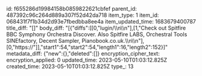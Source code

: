 id: f655286d19984158b0859822621cbfef
parent_id: 487392c96c264d889a307f52d42da718
item_type: 1
item_id: 068431f7f1b34d2d93e7fbedbba8ee4a
item_updated_time: 1683679400787
title_diff: "[]"
body_diff: "[{\"diffs\":[[0,\"lugin/\\\n\\\n\"],[1,\"Check out Spitfire BBC Symphony Orchestra Discover. Also Spitfire LABS, Orchestral Tools SINEfactory, Decent Sampler, Pianobook.co.uk.\\\n\\\n\"],[0,\"https://\"]],\"start1\":54,\"start2\":54,\"length1\":16,\"length2\":152}]"
metadata_diff: {"new":{},"deleted":[]}
encryption_cipher_text: 
encryption_applied: 0
updated_time: 2023-05-10T01:03:12.825Z
created_time: 2023-05-10T01:03:12.825Z
type_: 13